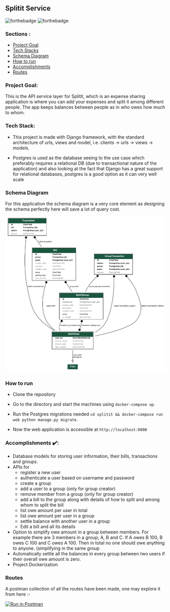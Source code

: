 ## Splitit Service

![forthebadge](https://forthebadge.com/images/badges/built-with-love.svg)
![forthebadge](https://forthebadge.com/images/badges/made-with-python.svg)

### Sections :
* [Project Goal](#project-goal-)
* [Tech Stacks](#tech-stacks-%EF%B8%8F)
* [Schema Diagram](#schema-diagram-)
* [How to run](#how-to-run-)
* [Accomplishments](#accomplishments)
* [Routes](#routes)

### Project Goal:

This is the API service layer for Splitit, which is an expense sharing application is where you can add your expenses and split it among different people. The app keeps balances between people as in who owes how much to whom.

### Tech Stack:

* This project is made with Django framework, with the standard architecture of urls, views and model, i.e. clients -> urls -> views -> models.

* Postgres is used as the database seeing to the use case which preferably requires a relational DB (due to transactional nature of the application) and also looking at the fact that Django has a great support for relational databases, postgres is a good option as it can very well scale

### Schema Diagram

For this application the schema diagram is a very core element as designing the schema perfectly here will save a lot of query cost.

![splitit-schema](./images/splitit_schema_dia.png)

### How to run

* Clone the repository

* Go to the directory and start the machines using `docker-compose up`.

* Run the Postgres migrations needed  `cd splitit && docker-compose run web python manage.py migrate`.

* Now the web application is accessible at `http://localhost:8000`

### Accomplishments ✔️:
- Database models for storing user information, their bills, transactions and groups.
- APIs for
    * register a new user
    * authenticate a user based on username and password
    * create a group
    * add a user to a group (only for group creator)
    * remove member from a group (only for group creator)
    * add a bill to the group along with details of how to split and among whom to split the bill
    * list owe amount per user in total
    * list owe amount per user in a group
    * settle balance with another user in a group
    * Edit a bill and all its details
- Option to simplify owe amount in a group between members. For example there are 3 members in a group; A, B and C. If A owes B 100, B owes C 100 and C owes A 100. Then in total no one should owe anything to anyone. (simplifying in the same group
- Automatically settle all the balances in every group between two users if their overall owe amount is zero.
- Project Dockerization

### Routes

A postman collection of all the routes have been made, one may explore it from here :-

[![Run in Postman](https://run.pstmn.io/button.svg)](https://app.getpostman.com/run-collection/de285401f4f0243e3ee8)
